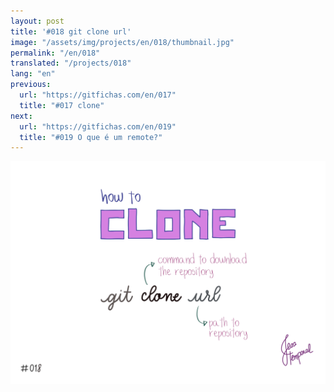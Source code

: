 ```yaml
---
layout: post
title: '#018 git clone url'
image: "/assets/img/projects/en/018/thumbnail.jpg"
permalink: "/en/018"
translated: "/projects/018"
lang: "en"
previous:
  url: "https://gitfichas.com/en/017"
  title: "#017 clone"
next:
  url: "https://gitfichas.com/en/019"
  title: "#019 O que é um remote?"
---
```


<img alt="O comando git clone url serve para baixar o projeto pra sua máquina, url é o caminho do projeto na cloud." src="/assets/img/projects/en/018/full.jpg">
